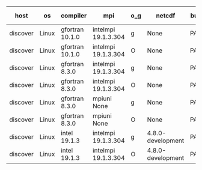 

| host     | os       | compiler                              | mpi                      | o_g        | netcdf        | build       | u_pass          | u_fail          | s_pass            | s_fail            | e_pass             | e_fail             | nuopc_pass       | nuopc_fail       | artifacts link          |
|----------|----------|---------------------------------------|--------------------------|------------|---------------|-------------|-----------------|-----------------|-------------------|-------------------|--------------------|--------------------|------------------|------------------|-------------------------|
| discover | Linux | gfortran 10.1.0 | intelmpi 19.1.3.304  | g | None  | PASS | None | None | None | None | None | None | None | None | <a href="https://github.com/esmf-org/esmf-test-artifacts/tree/2d3858383e5105c0f26981e93d7799a584412d3a/feature_hconfig/gfortran/10.1.0/g/intelmpi/19.1.3.304" target="_blank">2d38583</a> | 
| discover | Linux | gfortran 10.1.0 | intelmpi 19.1.3.304  | O | None  | PASS | None | None | None | None | None | None | None | None | <a href="https://github.com/esmf-org/esmf-test-artifacts/tree/9f10640e61352dafc47e5c1b54936c99fdc8ba1d/feature_hconfig/gfortran/10.1.0/O/intelmpi/19.1.3.304" target="_blank">9f10640</a> | 
| discover | Linux | gfortran 8.3.0 | intelmpi 19.1.3.304  | g | None  | PASS | None | None | None | None | None | None | None | None | <a href="https://github.com/esmf-org/esmf-test-artifacts/tree/c6c7c614416e8dfd43c496e1625bf63bbe737973/feature_hconfig/gfortran/8.3.0/g/intelmpi/19.1.3.304" target="_blank">c6c7c61</a> | 
| discover | Linux | gfortran 8.3.0 | intelmpi 19.1.3.304  | O | None  | PASS | None | None | None | None | None | None | None | None | <a href="https://github.com/esmf-org/esmf-test-artifacts/tree/dfb506b430b420e5b872e0b0a85c57eb7e4af793/feature_hconfig/gfortran/8.3.0/O/intelmpi/19.1.3.304" target="_blank">dfb506b</a> | 
| discover | Linux | gfortran 8.3.0 | mpiuni None  | g | None  | PASS | None | None | None | None | None | None | None | None | <a href="https://github.com/esmf-org/esmf-test-artifacts/tree/135a526e0d2bf9b538e26c3f432549e95cb9a1c3/feature_hconfig/gfortran/8.3.0/g/mpiuni/None" target="_blank">135a526</a> | 
| discover | Linux | gfortran 8.3.0 | mpiuni None  | O | None  | PASS | None | None | None | None | None | None | None | None | <a href="https://github.com/esmf-org/esmf-test-artifacts/tree/669831917a0b91432660d4afa90c8c895072b7e3/feature_hconfig/gfortran/8.3.0/O/mpiuni/None" target="_blank">6698319</a> | 
| discover | Linux | intel 19.1.3 | intelmpi 19.1.3.304  | g | 4.8.0-development  | PASS | None | None | None | None | None | None | None | None | <a href="https://github.com/esmf-org/esmf-test-artifacts/tree/578e46e5515d10c38f365fd192b7ec2a3ecd572d/feature_hconfig/intel/19.1.3/g/intelmpi/19.1.3.304" target="_blank">578e46e</a> | 
| discover | Linux | intel 19.1.3 | intelmpi 19.1.3.304  | O | 4.8.0-development  | PASS | None | None | None | None | None | None | None | None | <a href="https://github.com/esmf-org/esmf-test-artifacts/tree/d41d8164679c07a7666fce58d67d8bc9deac2649/feature_hconfig/intel/19.1.3/O/intelmpi/19.1.3.304" target="_blank">d41d816</a> | 
